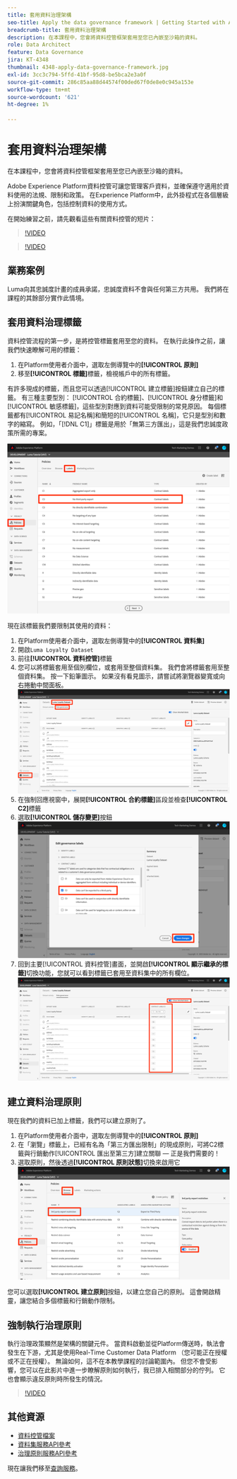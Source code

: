 ```yaml
---
title: 套用資料治理架構
seo-title: Apply the data governance framework | Getting Started with Adobe Experience Platform for Data Architects and Data Engineers
breadcrumb-title: 套用資料治理架構
description: 在本課程中，您會將資料控管框架套用至您已內嵌至沙箱的資料。
role: Data Architect
feature: Data Governance
jira: KT-4348
thumbnail: 4348-apply-data-governance-framework.jpg
exl-id: 3cc3c794-5ffd-41bf-95d8-be5bca2e3a0f
source-git-commit: 286c85aa88d44574f00ded67f0de8e0c945a153e
workflow-type: tm+mt
source-wordcount: '621'
ht-degree: 1%

---
```


# 套用資料治理架構

<!--15min-->

在本課程中，您會將資料控管框架套用至您已內嵌至沙箱的資料。

Adobe Experience Platform資料控管可讓您管理客戶資料，並確保遵守適用於資料使用的法規、限制和政策。 在Experience Platform中，此外掛程式在各個層級上扮演關鍵角色，包括控制資料的使用方式。

在開始練習之前，請先觀看這些有關資料控管的短片：
>[!VIDEO](https://video.tv.adobe.com/v/36653?learn=on&enablevpops)

>[!VIDEO](https://video.tv.adobe.com/v/29708?learn=on&enablevpops)

<!--
## Permissions required

In the [Configure Permissions](configure-permissions.md) lesson, you set up all the access controls required to complete this lesson, specifically:

* Permission items **[!UICONTROL Data Governance]** > **[!UICONTROL Manage Usage Labels]**, **[!UICONTROL Manage Data Usage Policies]** and **[!UICONTROL View Data Usage Policies]**
* Permission items **[!UICONTROL Data Management]** > **[!UICONTROL View Datasets]** and **[!UICONTROL Manage Datasets]**
* Permission item **[!UICONTROL Sandboxes]** > `Luma Tutorial`
* User-role access to the `Luma Tutorial Platform` Product Profile
-->

## 業務案例

Luma向其忠誠度計畫的成員承諾，忠誠度資料不會與任何第三方共用。 我們將在課程的其餘部分實作此情境。

## 套用資料治理標籤

資料控管流程的第一步，是將控管標籤套用至您的資料。 在執行此操作之前，讓我們快速瞭解可用的標籤：

1. 在Platform使用者介面中，選取左側導覽中的&#x200B;**[!UICONTROL 原則]**
1. 移至&#x200B;**[!UICONTROL 標籤]**&#x200B;標籤，檢視帳戶中的所有標籤。

有許多現成的標籤，而且您可以透過[!UICONTROL 建立標籤]按鈕建立自己的標籤。 有三種主要型別： [!UICONTROL 合約標籤]、[!UICONTROL 身分標籤]和[!UICONTROL 敏感標籤]，這些型別對應到資料可能受限制的常見原因。 每個標籤都有[!UICONTROL 易記名稱]和簡短的[!UICONTROL 名稱]，它只是型別和數字的縮寫。 例如，「[!DNL C1]」標籤是用於「無第三方匯出」，這是我們忠誠度政策所需的專案。

![資料控管標籤](assets/governance-policies.png)

現在該標籤我們要限制其使用的資料：

1. 在Platform使用者介面中，選取左側導覽中的&#x200B;**[!UICONTROL 資料集]**
1. 開啟`Luma Loyalty Dataset`
1. 前往&#x200B;**[!UICONTROL 資料控管]**&#x200B;標籤
1. 您可以將標籤套用至個別欄位，或套用至整個資料集。 我們會將標籤套用至整個資料集。 按一下鉛筆圖示。 如果沒有看見圖示，請嘗試將瀏覽器變寬或向右捲動中間面板。
   ![資料控管](assets/governance-dataset.png)
1. 在強制回應視窗中，展開&#x200B;**[!UICONTROL 合約標籤]**&#x200B;區段並檢查&#x200B;**[!UICONTROL C2]**&#x200B;標籤
1. 選取&#x200B;**[!UICONTROL 儲存變更]**&#x200B;按鈕
   ![資料控管](assets/governance-applyLabel.png)
1. 回到主要[!UICONTROL 資料控管]畫面，並開啟&#x200B;**[!UICONTROL 顯示繼承的標籤]**&#x200B;切換功能，您就可以看到標籤已套用至資料集中的所有欄位。
   ![資料控管](assets/governance-labelsAdded.png)


<!--adding extra, unnecessary fields from field groups makes it harder to see which fields really need labels-->
<!--Are there any best practices for applying governance labels-->

## 建立資料治理原則

現在我們的資料已加上標籤，我們可以建立原則了。

1. 在Platform使用者介面中，選取左側導覽中的&#x200B;**[!UICONTROL 原則]**
1. 在「瀏覽」標籤上，已經有名為「第三方匯出限制」的現成原則，可將C2標籤與行銷動作[!UICONTROL 匯出至第三方]建立關聯 — 正是我們需要的！
1. 選取原則，然後透過&#x200B;**[!UICONTROL 原則狀態]**&#x200B;切換來啟用它
   ![資料控管](assets/governance-enablePolicy.png)

您可以選取&#x200B;**[!UICONTROL 建立原則]**&#x200B;按鈕，以建立您自己的原則。 這會開啟精靈，讓您結合多個標籤和行銷動作限制。

## 強制執行治理原則

執行治理政策顯然是架構的關鍵元件。 當資料啟動並從Platform傳送時，執法會發生在下游，尤其是使用Real-Time Customer Data Platform （您可能正在授權或不正在授權）。 無論如何，這不在本教學課程的討論範圍內。 但您不會受影響，您可以在此影片中進一步瞭解原則如何執行，我已排入相關部分的佇列。 它也會顯示違反原則時所發生的情況。

>[!VIDEO](https://video.tv.adobe.com/v/33631/?t=151&quality=12&learn=on&enablevpops)


## 其他資源

* [資料控管檔案](https://experienceleague.adobe.com/docs/experience-platform/data-governance/home.html?lang=zh-Hant)
* [資料集服務API參考](https://www.adobe.io/experience-platform-apis/references/dataset-service/)
* [治理原則服務API參考](https://www.adobe.io/experience-platform-apis/references/policy-service/)

現在讓我們移至[查詢服務](run-queries.md)。
